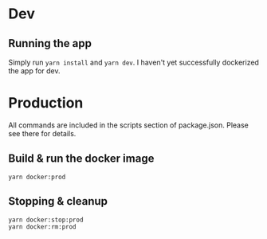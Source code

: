 # Dev

## Running the app

Simply run `yarn install` and `yarn dev`. I haven't yet successfully dockerized the app for dev.

# Production

All commands are included in the scripts section of package.json. Please see there for details.

## Build & run the docker image

```
yarn docker:prod
```

## Stopping & cleanup

```
yarn docker:stop:prod
yarn docker:rm:prod
```

